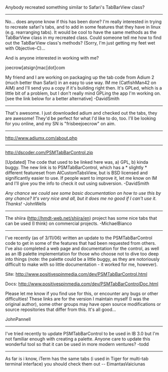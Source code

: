 Anybody recreated something similar to Safari's TabBarView class?

----

No... does anyone know if this has been done?  I'm really interested in trying to recreate safari's tabs, and to add in some features that they have in linux (e.g. rearranging tabs).  It would be cool to have the same methods as the TabBarView class in my recreated class. Could someone tell me how to find out the TabBarView class's methods? (Sorry, I'm just getting my feet wet with Objective-C)...

And is anyone interested in working with me?

joecrow[atsign]mac[dot]com

My friend and I are working on packaging up the tab code from Adium 2 (much better than Safari) in an easy to use way. IM me (CatfishMan42 on AIM) and I'll send you a copy if it's building right then. It's GPLed, which is a little bit of a problem, but I don't really mind GPLing the app I'm working on. [see the link below for a better alternative] -DavidSmith

----

That's awesome.  I just downloaded adium and checked out the tabs, they are awesome!  They'd be perfect for what I'd like to do, too.  I'll be looking for you online, and my SN is "frisbeejoecrow" on aim.

----

http://www.adiumx.com/about.php

----

http://dscoder.com/PSMTabBarControl.zip 

[Updated] The code that used to be linked here was, a) GPL, b) kinda buggy. The new link is to PSMTabBarControl, which has a * slightly * different featureset from AICustomTabsView, but is BSD licensed and significantly easier to use. If people want to improve it, let me know on IM and I'll give you the info to check it out using subversion. -DavidSmith

*Any chance we could see some basic documentation on how to use this by any chance? It's very nice and all, but it does me no good if I can't use it. Thanks!* -JohnWells

----

The shiira (http://hmdt-web.net/shiira/en) project has some nice tabs that can be used (I think) on commercial projects. -MichaelBianco

----

I've recently (as of 3/11/06) written an update to the P<nowiki/>SMTabBarControl code to get in some of the features that had been requested from others.  I've also completed a web page and documentation for the control, as well as an IB palette implementation for those who choose not to dive too deep into things (note: the palette could be a little buggy, as they are notoriously difficult to make with so little documentation - it worked for me, however).

Site: http://www.positivespinmedia.com/dev/PSMTabBarControl.html

Docs: http://www.positivespinmedia.com/dev/PSMTabBarControlDoc.html

Please let me know if you find use for this, or encounter any bugs or other difficulties!  These links are for the version I maintain myself (I was the original author), some other groups may have open source modifications or source repositories that differ from this.  It's all good...

JohnPannell

----

I've tried recently to update PSMTabBarControl to be used in IB 3.0 but I'm not familiar enough with creating a palette.  Anyone care to update this wonderful tool so that it can be used in more modern ventures? -todd

----

As far is i know, iTerm has the same tabs (i used in Tiger for multi-tab terminal interface) you should check them out -- EimantasVaiciunas
